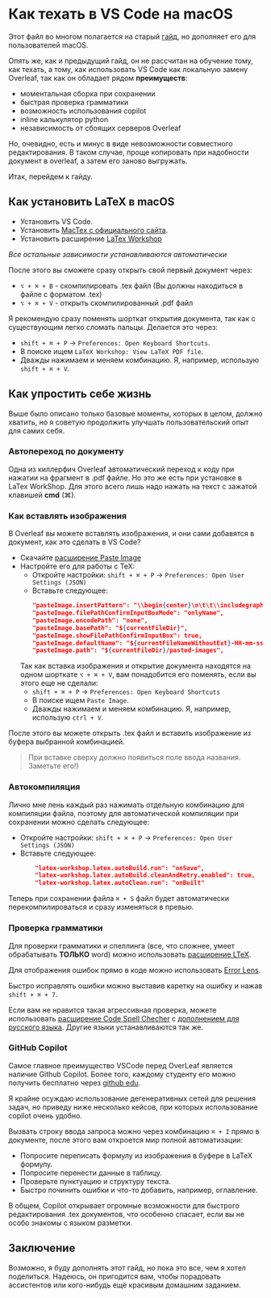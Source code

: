 # Как техать в VS Code на macOS
Этот файл во многом полагается на старый [гайд](https://telegra.ph/V-chyom-tehat-06-28), но дополняет его для пользователей macOS.

Опять же, как и предыдущий гайд, он не рассчитан на обучение тому, как техать, а тому, как использовать VS Code как локальную замену Overleaf, так как он обладает рядом **преимуществ**:
- моментальная сборка при сохранении
- быстрая проверка грамматики
- возможность использования copilot
- inline калькулятор python
- независимость от сбоящих серверов Overleaf

Но, очевидно, есть и минус в виде невозможности совместного редактирования. В таком случае, проще копировать при надобности документ в overleaf, а затем его заново выгружать.

Итак, перейдем к гайду.

## Как установить LaTeX в macOS

- Установить VS Code.
- Установить [MacTex с официального сайта](https://tug.org/mactex/mactex-download.html).
- Установить расширение [LaTex Workshop](https://marketplace.visualstudio.com/items?itemName=James-Yu.latex-workshop)

*Все остальные зависимости устанавливаются автоматически*

После этого вы сможете сразу открыть свой первый документ через:
- ``⌥ + ⌘ + B`` - скомпилировать .tex файл (Вы должны находиться в файле с форматом .tex)
- ``⌥ + ⌘ + V`` - открыть скомпилированный .pdf файл

Я рекомендую сразу поменять шорткат открытия документа, так как с существующим легко сломать пальцы. Делается это через:
- ``shift + ⌘ + P`` → ``Preferences: Open Keyboard Shortcuts``.
- В поиске ищем ``LaTeX Workshop: View LaTeX PDF file``.
- Дважды нажимаем и меняем комбинацию. Я, например, использую ``shift + ⌘ + V``.

## Как упростить себе жизнь
Выше было описано только базовые моменты, которых в целом, должно хватить, но я советую продолжить улучшать пользовательский опыт для самих себя.

### Автопереход по документу
Одна из киллерфич Overleaf автоматический переход к коду при нажатии на фрагмент в .pdf файле. Но это же есть при установке в LaTex WorkShop. Для этого всего лишь надо нажать на текст с зажатой клавишей **cmd** (⌘).
### Как вставлять изображения
В Overleaf вы можете вставлять изображения, и они сами добавятся в документ, как это сделать в VS Code?

- Скачайте [расширение Paste Image](https://marketplace.visualstudio.com/items?itemName=mushan.vscode-paste-image)
- Настройте его для работы с TeX:
    - Откройте настройки: ``shift + ⌘ + P`` → ``Preferences: Open User Settings (JSON)``
    - Вставьте следующее:
        ```json
        "pasteImage.insertPattern": "\\begin{center}\n\t\t\\includegraphics[width=\\linewidth]{pasted-images/  ${imageFileName}}\n\t\\end{center}",
        "pasteImage.filePathConfirmInputBoxMode": "onlyName",
        "pasteImage.encodePath": "none",
        "pasteImage.basePath": "${currentFileDir}",
        "pasteImage.showFilePathConfirmInputBox": true,
        "pasteImage.defaultName": "${currentFileNameWithoutExt}-HH-mm-ss",
        "pasteImage.path": "${currentFileDir}/pasted-images",
        ```
    Так как вставка изображения и открытие документа находятся на одном шорткате ``⌥ + ⌘ + V``, вам понадобится его поменять, если вы этого еще не сделали:
    - ``shift + ⌘ + P`` → ``Preferences: Open Keyboard Shortcuts``
    - В поиске ищем ``Paste Image``.
    - Дважды нажимаем и меняем комбинацию. Я, например, использую ``ctrl + V``.

После этого вы можете открыть .tex файл и вставить изображение из буфера выбранной комбинацией.
> При вставке сверху должно появиться поле ввода названия. Заметьте его!)

### Автокомпиляция
Лично мне лень каждый раз нажимать отдельную комбинацию для компиляции файла, поэтому для автоматической компиляции при сохранении можно сделать следующее:

- Откройте настройки: ``shift + ⌘ + P`` -> ``Preferences: Open User Settings (JSON)``
- Вставьте следующее:
    ```json
        "latex-workshop.latex.autoBuild.run": "onSave",
        "latex-workshop.latex.autoBuild.cleanAndRetry.enabled": true,
        "latex-workshop.latex.autoClean.run": "onBuilt"
    ```

Теперь при сохранении файла ``⌘ + S`` файл будет автоматически перекомпилироваться и сразу изменяться в превью.

### Проверка грамматики
Для проверки грамматики и спеллинга (все, что сложнее, умеет обрабатывать **ТОЛЬКО** word) можно использовать [расширение LTeX](https://marketplace.visualstudio.com/items?itemName=valentjn.vscode-ltex).

Для отображения ошибок прямо в коде можно использовать [Error Lens](https://marketplace.visualstudio.com/items?itemName=usernamehw.errorlens).

Быстро исправлять ошибки можно выставив каретку на ошибку и нажав ``shift + ⌘ + 7``.

Если вам не нравится такая агрессивная проверка, можете использовать [расширение Code Spell Checher](https://marketplace.visualstudio.com/items?itemName=streetsidesoftware.code-spell-checker) с [дополнением для русского языка](https://marketplace.visualstudio.com/items?itemName=streetsidesoftware.code-spell-checker-russian). Другие языки устанавливаются так же.

### GitHub Copilot
Самое главное преимущество VSCode перед OverLeaf является наличие Github Copilot. Более того, каждому студенту его можно получить бесплатно через [github edu](https://github.com/education).

Я крайне осуждаю использование дегенеративных сетей для решения задач, но приведу ниже несколько кейсов, при которых использование copilot очень удобно.

Вызвать строку ввода запроса можно через комбинацию ``⌘ + I`` прямо в документе, после этого вам откроется мир полной автоматизации:
- Попросите переписать формулу из изображения в буфере в LaTeX формулу.
- Попросите перенести данные в таблицу.
- Проверьте пунктуацию и структуру текста.
- Быстро починить ошибки и что-то добавить, например, оглавление.

В общем, Copilot открывает огромные возможности для быстрого редактирования .tex документов, что особенно спасает, если вы не особо знакомы с языком разметки.

## Заключение
Возможно, я буду дополнять этот гайд, но пока это все, чем я хотел поделиться. Надеюсь, он пригодится вам, чтобы порадовать ассистентов или кого-нибудь ещё красивым домашним заданием.